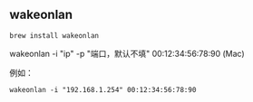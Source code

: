 ## wakeonlan

`brew install wakeonlan`

wakeonlan -i "ip" -p "端口，默认不填" 00:12:34:56:78:90 (Mac)

例如：

```
wakeonlan -i "192.168.1.254" 00:12:34:56:78:90
```
